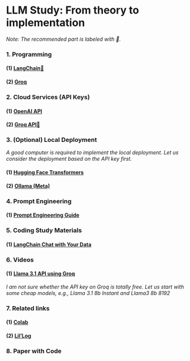 # LLM Study: From theory to implementation

*Note: The recommended part is labeled with 🌟.*

### 1. Programming
#### (1) [LangChain🌟](https://python.langchain.com/docs/tutorials/)
#### (2) [Groq](https://console.groq.com/docs/quickstart)

### 2. Cloud Services (API Keys)
#### (1) [OpenAI API](https://openai.com/index/openai-api/)
#### (2) [Groq API🌟](https://console.groq.com/)

### 3. (Optional) Local Deployment

*A good computer is required to implement the local deployment. Let us consider the deployment based on the API key first.*

#### (1) [Hugging Face Transformers](https://huggingface.co/)
#### (2) [Ollama (Meta)](https://ollama.com/)

### 4. Prompt Engineering
#### (1) [Prompt Engineering Guide](https://www.promptingguide.ai/)

### 5. Coding Study Materials
#### (1) [LangChain Chat with Your Data](https://github.com/ksm26/LangChain-Chat-with-Your-Data?tab=readme-ov-file)
#### 

### 6. Videos
#### (1) [Llama 3.1 API using Groq](https://www.youtube.com/watch?v=QSyRoOO4pXE)
*I am not sure whether the API key on Groq is totally free. Let us start with some cheap models, e.g., Llama 3.1 8b Instant and Llama3 8b 8192*

### 7. Related links
#### (1) [Colab](https://colab.google/)
#### (2) [Lil’Log](https://lilianweng.github.io/)

### 8. Paper with Code
#### 
